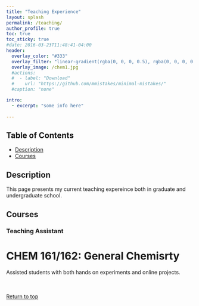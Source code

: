 ```yaml
---
title: "Teaching Experience"
layout: splash
permalink: /teaching/
author_profile: true
toc: true
toc_sticky: true
#date: 2016-03-23T11:48:41-04:00
header:
  overlay_color: "#333"
  overlay_filter: "linear-gradient(rgba(0, 0, 0, 0.5), rgba(0, 0, 0, 0.5))"
  overlay_image: /chem1.jpg
  #actions:
  #  - label: "Download"
  #    url: "https://github.com/mmistakes/minimal-mistakes/"
  #caption: "none"

intro: 
  - excerpt: "some info here"   
   
---
```


## Table of Contents
- [Description](/teaching/#description)<br>
- [Courses](/teaching/#courses)<br>


## Description
This page presents my current teaching expereince both in graduate and undergraduate school. 

## Courses
### Teaching Assistant
# CHEM 161/162: General Chemisrty
Assisted students with both hands on experiments and online projects.




<br><br>
[Return to top](/teaching/#table-of-contents)
